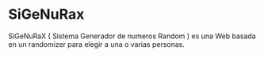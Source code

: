 # SiGeNuRax
SiGeNuRaX ( Sistema Generador de numeros Random ) es una Web basada en un randomizer para elegir a una o varias personas.
